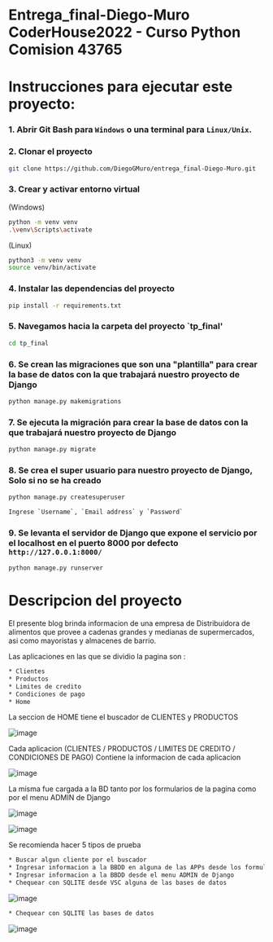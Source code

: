 # Entrega_final-Diego-Muro    CoderHouse2022 - Curso Python Comision 43765

# Instrucciones para ejecutar este proyecto:


### 1. Abrir Git Bash para `Windows` o una terminal para `Linux/Unix`.

### 2. Clonar el proyecto

```bash
git clone https://github.com/DiegoGMuro/entrega_final-Diego-Muro.git
```


### 3. Crear y activar entorno virtual
(Windows)
```bash
python -m venv venv
.\venv\Scripts\activate
```

(Linux)
```bash
python3 -m venv venv
source venv/bin/activate
```
### 4. Instalar las dependencias del proyecto
```bash
pip install -r requirements.txt
```

### 5. Navegamos hacia la carpeta del proyecto `tp_final'
```bash
cd tp_final
```
### 6. Se crean las migraciones que son una "plantilla" para crear la base de datos con la que trabajará nuestro proyecto de Django
```bash
python manage.py makemigrations
```
### 7. Se ejecuta la migración para crear la base de datos con la que trabajará nuestro proyecto de Django
```bash
python manage.py migrate
```
### 8. Se crea el super usuario para nuestro proyecto de Django, **Solo si no se ha creado**
```bash
python manage.py createsuperuser
```
```bash
Ingrese `Username`, `Email address` y `Password` 
```
### 9. Se levanta el servidor de Django que expone el servicio por el localhost en el puerto 8000 por defecto `http://127.0.0.1:8000/`
```bash
python manage.py runserver
```

# Descripcion del proyecto

El presente blog brinda informacion de una empresa de Distribuidora de alimentos que provee a cadenas grandes y medianas de supermercados, asi como mayoristas y almacenes de barrio.

Las aplicaciones en las que se dividio la pagina son : 

```bash
* Clientes
* Productos
* Limites de credito
* Condiciones de pago
* Home
```

La seccion de HOME tiene el buscador de CLIENTES y PRODUCTOS

![image](https://user-images.githubusercontent.com/113110798/199346071-1aa5c572-ac0b-41bc-abd8-6a98f44c9b18.png)


Cada aplicacion (CLIENTES / PRODUCTOS / LIMITES DE CREDITO / CONDICIONES DE PAGO) Contiene la informacion de cada aplicacion

![image](https://user-images.githubusercontent.com/113110798/199346390-57a9ca9d-0564-4aba-a7d1-c64865e43d4b.png)



La misma fue cargada a la BD tanto por los formularios de la pagina como por el menu ADMIN de Django

![image](https://user-images.githubusercontent.com/113110798/199346592-7dff7a3a-a680-44e2-b0ec-b14b62b8b3fc.png)


![image](https://user-images.githubusercontent.com/113110798/198755229-0bf2e7e7-99e7-4f76-844a-c14baf9adcf9.png)

Se recomienda hacer 5 tipos de prueba

```bash
* Buscar algun cliente por el buscador
* Ingresar informacion a la BBDD en alguna de las APPs desde los formularios
* Ingresar informacion a la BBDD desde el menu ADMIN de Django
* Chequear con SQLITE desde VSC alguna de las bases de datos
```
![image](https://user-images.githubusercontent.com/113110798/198755341-6c2bb461-bbfb-4685-bbb5-3f50697bd41f.png)

```bash
* Chequear con SQLITE las bases de datos 
```
![image](https://user-images.githubusercontent.com/113110798/198755394-32c46154-c832-4f9d-a006-1c1cf14f31cf.png)
